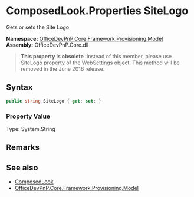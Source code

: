 # ComposedLook.Properties SiteLogo
 Gets or sets the Site Logo   

**Namespace:** [OfficeDevPnP.Core.Framework.Provisioning.Model](OfficeDevPnP.Core.Framework.Provisioning.Model.md)  
**Assembly:** OfficeDevPnP.Core.dll  

>**This property is obsolete**
>:Instead of this member, please use SiteLogo property of the WebSettings object. This method will be removed in the June 2016 release.

## Syntax
```C#
public string SiteLogo { get; set; }
```

### Property Value
Type: System.String  

## Remarks
  
## See also
- [ComposedLook](OfficeDevPnP.Core.Framework.Provisioning.Model.ComposedLook.md) 
- [OfficeDevPnP.Core.Framework.Provisioning.Model](OfficeDevPnP.Core.Framework.Provisioning.Model.md) 
